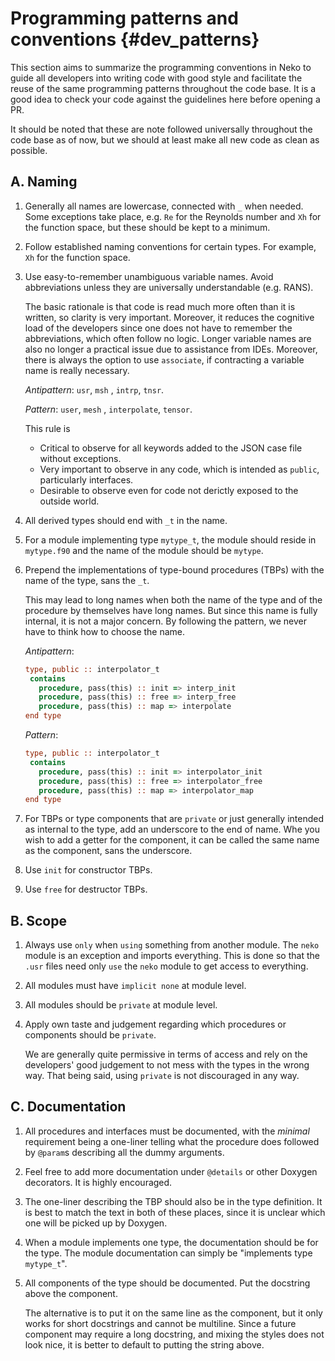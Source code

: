 # Programming patterns and conventions {#dev_patterns}

This section aims to summarize the programming conventions in Neko to guide all
developers into writing code with good style and facilitate the reuse of the
same programming patterns throughout the code base. It is a good idea to check
your code against the guidelines here before opening a PR.

It should be noted that these are note followed universally throughout the code
base as of now, but we should at least make all new code as clean as possible.

## A. Naming 

1. Generally all names are lowercase, connected with `_` when needed. Some
   exceptions take place, e.g. `Re` for the Reynolds number and `Xh` for the
   function space, but these should be kept to a minimum.

2. Follow established naming conventions for certain types. For example, `Xh` for the function space.  

3. Use easy-to-remember unambiguous variable names. Avoid abbreviations unless
   they are universally understandable (e.g. RANS).
   
   The basic rationale is that code is read much more often than it is written,
   so clarity is very important. Moreover, it reduces the cognitive load of the
   developers since one does not have to remember the abbreviations, which often
   follow no logic.  Longer variable names are also no longer a practical issue
   due to assistance from IDEs. Moreover, there is always the option to use
   `associate`, if contracting a variable name is really necessary.

   *Antipattern*: `usr`, `msh` , `intrp`, `tnsr`.

   *Pattern*: `user`, `mesh` , `interpolate`, `tensor`.

   This rule is
   * Critical to observe for all keywords added to the JSON case file without
     exceptions.
   * Very important to observe in any code, which is intended as `public`,
     particularly interfaces.
   * Desirable to observe even for code not derictly exposed to the outside world.
   
4. All derived types should end with `_t` in the name.

5. For a module implementing type `mytype_t`, the module should reside in
   `mytype.f90` and the name of the module should be `mytype`.

6. Prepend the implementations of type-bound procedures (TBPs) with the name of
   the type, sans the `_t`.

   This may lead to long names when both the name of the type and of the
   procedure by  themselves have long names. But since this name is fully
   internal, it is not a major concern. By following the pattern, we never have
   to think how to choose the name.

   *Antipattern*:

   ```fortran
   type, public :: interpolator_t
    contains
      procedure, pass(this) :: init => interp_init
      procedure, pass(this) :: free => interp_free
      procedure, pass(this) :: map => interpolate
   end type
   ```

   *Pattern*:

   ```fortran
   type, public :: interpolator_t
    contains
      procedure, pass(this) :: init => interpolator_init
      procedure, pass(this) :: free => interpolator_free
      procedure, pass(this) :: map => interpolator_map
   end type
   ```

7. For TBPs or type components that are `private` or just generally intended as
   internal to the type, add an underscore to the end of name. Whe you wish to
   add a getter for the component, it can be called the same name as the
   component, sans the underscore.

8. Use `init` for constructor TBPs.

9. Use `free` for destructor TBPs.

## B. Scope

1. Always use `only` when `using` something from another module.  The `neko`
   module is an exception and imports everything. This is done so that the
   `.usr` files need only `use` the `neko` module to get access to everything.

2. All modules must have `implicit none` at module level.

3. All modules should be `private` at module level.

4. Apply own taste and judgement regarding which procedures or components
   should be `private`.

   We are generally quite permissive in terms of access and rely on the
   developers' good judgement to not mess with the types in the wrong way. That
   being said, using `private` is not discouraged in any way.

## C. Documentation

1. All procedures and interfaces must be documented, with the *minimal*
   requirement being a one-liner telling what the procedure does followed by
   `@param`s describing all the dummy  arguments. 

2. Feel free to add more documentation under `@details` or other Doxygen
   decorators. It is highly encouraged.

3. The one-liner describing the TBP should also be in the type definition. It is
   best to match the text in both of these places, since it is unclear which one
   will be picked up by Doxygen.

4. When a module implements one type, the documentation should be for the type.
   The module documentation can simply be "implements type `mytype_t`".

5. All components of the type should be documented. Put the docstring above the component.

   The alternative is to put it on the same line as the component, but it only
   works for short docstrings and cannot be multiline. Since a future component
   may require a long docstring, and mixing the styles does not look nice, it is
   better to default to putting the string above.















